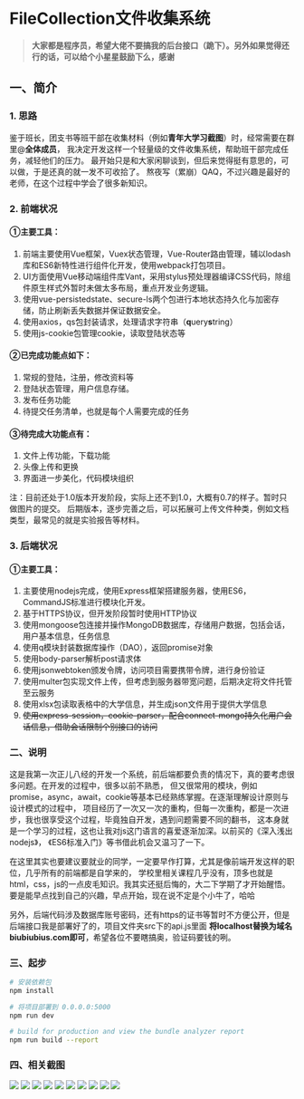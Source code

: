 # FileCollection文件收集系统
> **大家都是程序员，希望大佬不要搞我的后台接口（跪下）。另外如果觉得还行的话，可以给个小星星鼓励下么，感谢**
## 一、简介
### 1. 思路
鉴于班长，团支书等班干部在收集材料（例如**青年大学习截图**）时，经常需要在群里@**全体成员**，
我决定开发这样一个轻量级的文件收集系统，帮助班干部完成任务，减轻他们的压力。
最开始只是和大家闲聊谈到，但后来觉得挺有意思的，可以做，于是还真的就一发不可收拾了。
熬夜写（累崩）QAQ，不过兴趣是最好的老师，在这个过程中学会了很多新知识。

### 2. 前端状况
#### ①主要工具：
1. 前端主要使用Vue框架，Vuex状态管理，Vue-Router路由管理，辅以lodash库和ES6新特性进行组件化开发，使用webpack打包项目。
2. UI方面使用Vue移动端组件库Vant，采用stylus预处理器编译CSS代码，除组件原生样式外暂时未做太多布局，重点开发业务逻辑。
3. 使用vue-persistedstate、secure-ls两个包进行本地状态持久化与加密存储，防止刷新丢失数据并保证数据安全。
4. 使用axios，qs包封装请求，处理请求字符串（**q**uery**s**tring）
5. 使用js-cookie包管理cookie，读取登陆状态等

#### ②已完成功能点如下：
1. 常规的登陆，注册，修改资料等
2. 登陆状态管理，用户信息存储。
3. 发布任务功能
4. 待提交任务清单，也就是每个人需要完成的任务

#### ③待完成大功能点有：
1. 文件上传功能，下载功能
2. 头像上传和更换
3. 界面进一步美化，代码模块组织

注：目前还处于1.0版本开发阶段，实际上还不到1.0，大概有0.7的样子。暂时只做图片的提交。
后期版本，逐步完善之后，可以拓展可上传文件种类，例如文档类型，最常见的就是实验报告等材料。
### 3. 后端状况
#### ①主要工具：
1. 主要使用nodejs完成，使用Express框架搭建服务器，使用ES6，CommandJS标准进行模块化开发。
2. 基于HTTPS协议，但开发阶段暂时使用HTTP协议
3. 使用mongoose包连接并操作MongoDB数据库，存储用户数据，包括会话，用户基本信息，任务信息
4. 使用q模块封装数据库操作（DAO），返回promise对象
5. 使用body-parser解析post请求体
6. 使用jsonwebtoken颁发令牌，访问项目需要携带令牌，进行身份验证
7. 使用multer包实现文件上传，但考虑到服务器带宽问题，后期决定将文件托管至云服务
8. 使用xlsx包读取表格中的大学信息，并生成json文件用于提供大学信息
9. ~~使用express-session，cookie-parser，配合connect-mongo持久化用户会话信息，借助会话限制个别接口的访问~~

### 二、说明
这是我第一次正儿八经的开发一个系统，前后端都要负责的情况下，真的要考虑很多问题。在开发的过程中，很多以前不熟悉，
但又很常用的模块，例如promise，async，await，cookie等基本已经熟练掌握。在逐渐理解设计原则与设计模式的过程中，
项目经历了一次又一次的重构，但每一次重构，都是一次进步，我也很享受这个过程，毕竟独自开发，遇到问题需要不同的翻书，
这本身就是一个学习的过程，这也让我对js这门语言的喜爱逐渐加深。以前买的《深入浅出nodejs》，
《ES6标准入门》等书借此机会又温习了一下。

在这里其实也要建议要就业的同学，一定要早作打算，尤其是像前端开发这样的职位，几乎所有的前端都是自学来的，
学校里相关课程几乎没有，顶多也就是html，css，js的一点皮毛知识。我其实还挺后悔的，大二下学期了才开始醒悟。
要是能早点找到自己的兴趣，早点开始，现在说不定是个小牛了，哈哈

另外，后端代码涉及数据库账号密码，还有https的证书等暂时不方便公开，但是后端接口我是部署好了的，项目文件夹src下的api.js里面
**将localhost替换为域名biubiubius.com即可**，希望各位不要瞎搞奥，验证码要钱的咧。

### 三、起步

``` bash
# 安装依赖包
npm install

# 将项目部署到 0.0.0.0:5000
npm run dev

# build for production and view the bundle analyzer report
npm run build --report
```

### 四、相关截图
![](README_files/1.jpg)
![](README_files/2.jpg)
![](README_files/3.jpg)
![](README_files/4.jpg)
![](README_files/5.jpg)
![](README_files/6.jpg)
![](README_files/7.jpg)
![](README_files/8.jpg)
![](README_files/9.jpg)
![](README_files/10.jpg)
